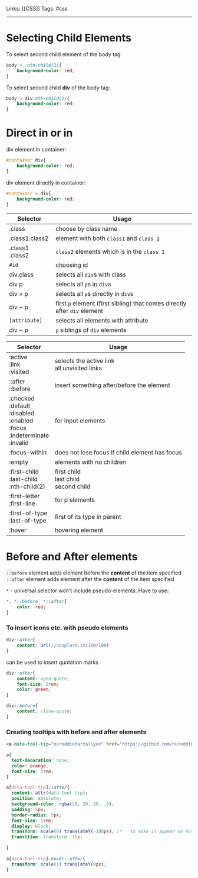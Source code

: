 Links: [[CSS]]
Tags: #css

<hr>

# Selecting Child Elements
To select second child element of the body tag:
```css
body > :nth-child(2){
	background-color: red;
}
```

To select second child **div** of the body tag:
```css
body > div:nth-child(2){
	background-color: red;
}
```

# Direct in or in
div element in container:
```css
#container div{
	background-color: red;
}
```

div element directly in container:
```css
#container > div{
	background-color: red;
}
```


| Selector        | Usage                                                                     |
| --------------- | ------------------------------------------------------------------------- |
| .class          | choose by class name                                                      |
| .class1.class2  | element with both `class1` and `class 2`                                  |
| .class1 .class2 | `class2` elements which is in the `class 1`                               |
| `#id`           | choosing id                                                               |
| div.class       | selects all `div`s with class                                             |
| div p           | selects all `p`s in `div`s                                                |
| div > p         | selects all `p`s directly in `div`s                                       |
| div + p         | first `p` element (first sibling) that comes directly after `div` element |
| `[attribute]`   | selects all elements with attribute                                       |
| div ~ p         | `p` siblings of `div` elements                                            |

| Selector                                                                              | Usage                                          |
| ------------------------------------------------------------------------------------- | ---------------------------------------------- |
| :active<br>:link<br>:visited                                                          | selects the active link<br>all unvisited links |
| ::after<br>::before                                                                   | insert something after/before the element      |
| :checked<br>:default<br>:disabled<br>:enabled<br>:focus<br>:indeterminate<br>:invalid | for input elements                             |
| :focus-within                                                                         | does not lose focus if child element has focus |
| :empty                                                                                | elements with no children                      |
| :first-child<br>:last-child<br>:nth-child(2)                                          | first child<br>last child<br>second child      |
| :first-letter<br>:first-line                                                          | for p elements                                 |
| :first-of-type<br>:last-of-type                                                       | first of its type in parent                    |
| :hover                                                                                | hovering element                               |


# Before and After elements

`::before` element adds element before the **content** of the item specified
`::after` element adds element after the **content** of the item specified

`*` - universal selector won't include pseudo-elements. Have to use:
```css
*, *::before, *::after{
	color: red;
}
```
  
### To insert icons etc. with pseudo elements 
```css
div::after{
	content: url(//unsplash.it/100/100)
}
```

can be used to insert quotation marks
```css
div::after{
	content: open-quote;
	font-size: 2rem;
	color: green; 
}

div::before{
	content: close-quote;
}
```

### Creating tooltips with before and after elements
```html
<a data-tool-tip="nureddinfarzaliyev" href="https://github.com/nureddinfarzaliyev/"> github </a>
```

```css
a{
  text-decoration: none;
  color: orange;
  font-size: 3rem;
}

a[data-tool-tip]::after{
  content: attr(data-tool-tip);
  position: absolute;
  background-color: rgba(20, 20, 20, .5);
  padding: 5px;
  border-radius: 5px;
  font-size: 1rem;
  display: block; 
  transform: scale(0) translateY(-100px); /*   to make it appear on hover */
  transition: transform .15s;
  
}

a[data-tool-tip]:hover::after{
  transform: scale(1) translateY(0px);
}
```
